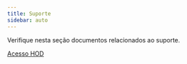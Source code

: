 ```yaml
---
title: Suporte 
sidebar: auto
---
```


Verifique nesta seção documentos relacionados ao suporte.

[Acesso HOD](/guides/support/hod.html)

